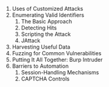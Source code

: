 1) Uses of Customized Attacks
2) Enumerating Valid Identifiers
    1) The Basic Approach
    2) Detecting Hits
    3) Scripting the Attack
    4) JAttack
3) Harvesting Useful Data
4) Fuzzing for Common Vulnerabilities
5) Putting It All Together: Burp Intruder
6) Barriers to Automation
    1) Session-Handling Mechanisms
    2) CAPTCHA Controls